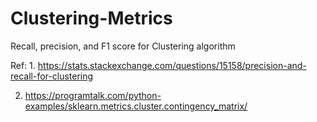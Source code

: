 # Clustering-Metrics
Recall, precision, and F1 score for Clustering algorithm 

Ref: 1. https://stats.stackexchange.com/questions/15158/precision-and-recall-for-clustering

  2. https://programtalk.com/python-examples/sklearn.metrics.cluster.contingency_matrix/
